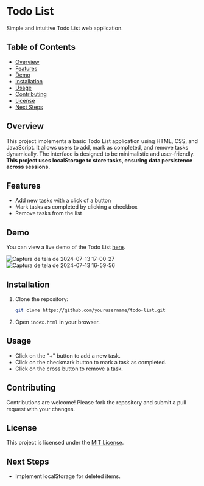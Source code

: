 
# Todo List

Simple and intuitive Todo List web application.

## Table of Contents

- [Overview](#overview)
- [Features](#features)
- [Demo](#demo)
- [Installation](#installation)
- [Usage](#usage)
- [Contributing](#contributing)
- [License](#license)
- [Next Steps](#next-steps)

## Overview

This project implements a basic Todo List application using HTML, CSS, and JavaScript. It allows users to add, mark as completed, and remove tasks dynamically. The interface is designed to be minimalistic and user-friendly.
**This project uses localStorage to store tasks, ensuring data persistence across sessions.**

## Features

- Add new tasks with a click of a button
- Mark tasks as completed by clicking a checkbox
- Remove tasks from the list

## Demo

You can view a live demo of the Todo List [here](#).

![Captura de tela de 2024-07-13 17-00-27](https://github.com/user-attachments/assets/9b025ae4-b335-42ab-993c-ea9dc879e86c)
![Captura de tela de 2024-07-13 16-59-56](https://github.com/user-attachments/assets/feec75f0-a7ec-4cab-96ea-8991c0700754)

## Installation

1. Clone the repository:

   ```bash
   git clone https://github.com/yourusername/todo-list.git
   ```

2. Open `index.html` in your browser.

## Usage

- Click on the "+" button to add a new task.
- Click on the checkmark button to mark a task as completed.
- Click on the cross button to remove a task.

## Contributing

Contributions are welcome! Please fork the repository and submit a pull request with your changes.

## License

This project is licensed under the [MIT License](LICENSE).

## Next Steps

- Implement localStorage for deleted items.
